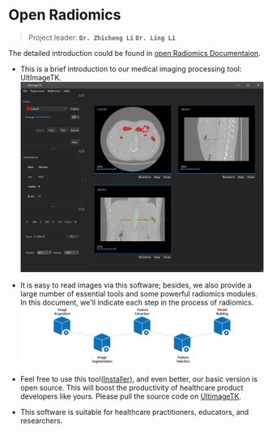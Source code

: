
#  Open Radiomics

> Project leader: **`Dr. Zhicheng Li`** **`Dr. Ling Li`**


The detailed introduction could be found in [open Radiomics Documentaion](https://ultimagetk.github.io/OpenRadiomics/).

- This is a brief introduction to our medical imaging processing tool: UltImageTK.
![UltimageTK](./imgs/software_home.png 'UltimageTK')

- It is easy to read images via this software; besides, we also provide a large number of essential tools and some powerful radiomics modules. In this document, we'll indicate each step in the process of radiomics.
![process_of_radiomics](./imgs/pipeline.png)

- Feel free to use this tool([Installer](https://obs-huay-website.obs.cn-north-4.myhuaweicloud.com/download/UltimageTK_1.0_Installer_x64_win.exe)), and even better, our basic version is open source. This will boost the productivity of healthcare product developers like yours. Please pull the source code on [UltimageTK](https://github.com/UltimageTK/OpenRadiomics).

- This software is suitable for healthcare practitioners, educators, and researchers.

